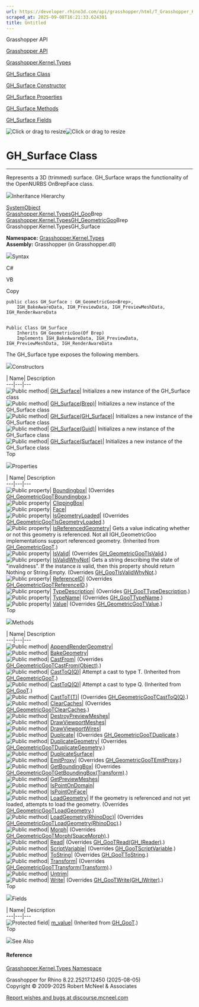 ```yaml
---
url: https://developer.rhino3d.com/api/grasshopper/html/T_Grasshopper_Kernel_Types_GH_Surface.htm
scraped_at: 2025-09-08T16:21:33.624301
title: Untitled
---
```


Grasshopper API

[Grasshopper API](../html/723c01da-9986-4db2-8f53-6f3a7494df75.htm
"Grasshopper API")

[Grasshopper.Kernel.Types](../html/N_Grasshopper_Kernel_Types.htm
"Grasshopper.Kernel.Types")

[GH_Surface Class](../html/T_Grasshopper_Kernel_Types_GH_Surface.htm
"GH_Surface Class")

[GH_Surface Constructor
](../html/Overload_Grasshopper_Kernel_Types_GH_Surface__ctor.htm "GH_Surface
Constructor ")

[GH_Surface
Properties](../html/Properties_T_Grasshopper_Kernel_Types_GH_Surface.htm
"GH_Surface Properties")

[GH_Surface Methods](../html/Methods_T_Grasshopper_Kernel_Types_GH_Surface.htm
"GH_Surface Methods")

[GH_Surface Fields](../html/Fields_T_Grasshopper_Kernel_Types_GH_Surface.htm
"GH_Surface Fields")

![Click or drag to resize](../icons/TocOpen.gif)![Click or drag to
resize](../icons/TocClose.gif)

# GH_Surface Class  
  
---  
  
Represents a 3D (trimmed) surface. GH_Surface wraps the functionality of the
OpenNURBS OnBrepFace class.

![](../icons/SectionExpanded.png)Inheritance Hierarchy

[SystemObject](https://docs.microsoft.com/dotnet/api/system.object)  
[Grasshopper.Kernel.TypesGH_Goo](T_Grasshopper_Kernel_Types_GH_Goo_1.htm)Brep  
[Grasshopper.Kernel.TypesGH_GeometricGoo](T_Grasshopper_Kernel_Types_GH_GeometricGoo_1.htm)Brep  
Grasshopper.Kernel.TypesGH_Surface  

**Namespace:** [Grasshopper.Kernel.Types](N_Grasshopper_Kernel_Types.htm)  
**Assembly:** Grasshopper (in Grasshopper.dll)

![](../icons/SectionExpanded.png)Syntax

C#

VB

Copy

    
    
    public class GH_Surface : GH_GeometricGoo<Brep>, 
    	IGH_BakeAwareData, IGH_PreviewData, IGH_PreviewMeshData, IGH_RenderAwareData
    
    
    Public Class GH_Surface
    	Inherits GH_GeometricGoo(Of Brep)
    	Implements IGH_BakeAwareData, IGH_PreviewData, IGH_PreviewMeshData, IGH_RenderAwareData

The GH_Surface type exposes the following members.

![](../icons/SectionExpanded.png)Constructors

| Name| Description  
---|---|---  
![Public method](../icons/pubmethod.gif)|
[GH_Surface](M_Grasshopper_Kernel_Types_GH_Surface__ctor.htm)| Initializes a
new instance of the GH_Surface class  
![Public method](../icons/pubmethod.gif)|
[GH_Surface(Brep)](M_Grasshopper_Kernel_Types_GH_Surface__ctor_2.htm)|
Initializes a new instance of the GH_Surface class  
![Public method](../icons/pubmethod.gif)|
[GH_Surface(GH_Surface)](M_Grasshopper_Kernel_Types_GH_Surface__ctor_1.htm)|
Initializes a new instance of the GH_Surface class  
![Public method](../icons/pubmethod.gif)|
[GH_Surface(Guid)](M_Grasshopper_Kernel_Types_GH_Surface__ctor_4.htm)|
Initializes a new instance of the GH_Surface class  
![Public method](../icons/pubmethod.gif)|
[GH_Surface(Surface)](M_Grasshopper_Kernel_Types_GH_Surface__ctor_3.htm)|
Initializes a new instance of the GH_Surface class  
Top

![](../icons/SectionExpanded.png)Properties

| Name| Description  
---|---|---  
![Public property](../icons/pubproperty.gif)|
[Boundingbox](P_Grasshopper_Kernel_Types_GH_Surface_Boundingbox.htm)|
(Overrides
[GH_GeometricGooTBoundingbox](P_Grasshopper_Kernel_Types_GH_GeometricGoo_1_Boundingbox.htm).)  
![Public property](../icons/pubproperty.gif)|
[ClippingBox](P_Grasshopper_Kernel_Types_GH_Surface_ClippingBox.htm)|  
![Public property](../icons/pubproperty.gif)|
[Face](P_Grasshopper_Kernel_Types_GH_Surface_Face.htm)|  
![Public property](../icons/pubproperty.gif)|
[IsGeometryLoaded](P_Grasshopper_Kernel_Types_GH_Surface_IsGeometryLoaded.htm)|
(Overrides
[GH_GeometricGooTIsGeometryLoaded](P_Grasshopper_Kernel_Types_GH_GeometricGoo_1_IsGeometryLoaded.htm).)  
![Public property](../icons/pubproperty.gif)|
[IsReferencedGeometry](P_Grasshopper_Kernel_Types_GH_GeometricGoo_1_IsReferencedGeometry.htm)|
Gets a value indicating whether or not this geometry is referenced. Not all
IGH_GeometricGoo implementations support referenced geometry.  (Inherited from
[GH_GeometricGooT](T_Grasshopper_Kernel_Types_GH_GeometricGoo_1.htm).)  
![Public property](../icons/pubproperty.gif)|
[IsValid](P_Grasshopper_Kernel_Types_GH_Surface_IsValid.htm)|  (Overrides
[GH_GeometricGooTIsValid](P_Grasshopper_Kernel_Types_GH_GeometricGoo_1_IsValid.htm).)  
![Public property](../icons/pubproperty.gif)|
[IsValidWhyNot](P_Grasshopper_Kernel_Types_GH_Surface_IsValidWhyNot.htm)|
Gets a string describing the state of "invalidness". If the instance _is_
valid, then this property should return Nothing or String.Empty.  (Overrides
[GH_GooTIsValidWhyNot](P_Grasshopper_Kernel_Types_GH_Goo_1_IsValidWhyNot.htm).)  
![Public property](../icons/pubproperty.gif)|
[ReferenceID](P_Grasshopper_Kernel_Types_GH_Surface_ReferenceID.htm)|
(Overrides
[GH_GeometricGooTReferenceID](P_Grasshopper_Kernel_Types_GH_GeometricGoo_1_ReferenceID.htm).)  
![Public property](../icons/pubproperty.gif)|
[TypeDescription](P_Grasshopper_Kernel_Types_GH_Surface_TypeDescription.htm)|
(Overrides
[GH_GooTTypeDescription](P_Grasshopper_Kernel_Types_GH_Goo_1_TypeDescription.htm).)  
![Public property](../icons/pubproperty.gif)|
[TypeName](P_Grasshopper_Kernel_Types_GH_Surface_TypeName.htm)|  (Overrides
[GH_GooTTypeName](P_Grasshopper_Kernel_Types_GH_Goo_1_TypeName.htm).)  
![Public property](../icons/pubproperty.gif)|
[Value](P_Grasshopper_Kernel_Types_GH_Surface_Value.htm)|  (Overrides
[GH_GeometricGooTValue](P_Grasshopper_Kernel_Types_GH_GeometricGoo_1_Value.htm).)  
Top

![](../icons/SectionExpanded.png)Methods

| Name| Description  
---|---|---  
![Public method](../icons/pubmethod.gif)|
[AppendRenderGeometry](M_Grasshopper_Kernel_Types_GH_Surface_AppendRenderGeometry.htm)|  
![Public method](../icons/pubmethod.gif)|
[BakeGeometry](M_Grasshopper_Kernel_Types_GH_Surface_BakeGeometry.htm)|  
![Public method](../icons/pubmethod.gif)|
[CastFrom](M_Grasshopper_Kernel_Types_GH_Surface_CastFrom.htm)|  (Overrides
[GH_GeometricGooTCastFrom(Object)](M_Grasshopper_Kernel_Types_GH_GeometricGoo_1_CastFrom.htm).)  
![Public method](../icons/pubmethod.gif)|
[CastToQ(Q)](M_Grasshopper_Kernel_Types_GH_GeometricGoo_1_CastTo__1.htm)|
Attempt a cast to type T.  (Inherited from
[GH_GeometricGooT](T_Grasshopper_Kernel_Types_GH_GeometricGoo_1.htm).)  
![Public method](../icons/pubmethod.gif)|
[CastToQ(Q)](M_Grasshopper_Kernel_Types_GH_Goo_1_CastTo__1.htm)|  Attempt a
cast to type Q.  (Inherited from
[GH_GooT](T_Grasshopper_Kernel_Types_GH_Goo_1.htm).)  
![Public method](../icons/pubmethod.gif)|
[CastToT(T)](M_Grasshopper_Kernel_Types_GH_Surface_CastTo__1.htm)|  (Overrides
[GH_GeometricGooTCastToQ(Q)](M_Grasshopper_Kernel_Types_GH_GeometricGoo_1_CastTo__1.htm).)  
![Public method](../icons/pubmethod.gif)|
[ClearCaches](M_Grasshopper_Kernel_Types_GH_Surface_ClearCaches.htm)|
(Overrides
[GH_GeometricGooTClearCaches](M_Grasshopper_Kernel_Types_GH_GeometricGoo_1_ClearCaches.htm).)  
![Public method](../icons/pubmethod.gif)|
[DestroyPreviewMeshes](M_Grasshopper_Kernel_Types_GH_Surface_DestroyPreviewMeshes.htm)|  
![Public method](../icons/pubmethod.gif)|
[DrawViewportMeshes](M_Grasshopper_Kernel_Types_GH_Surface_DrawViewportMeshes.htm)|  
![Public method](../icons/pubmethod.gif)|
[DrawViewportWires](M_Grasshopper_Kernel_Types_GH_Surface_DrawViewportWires.htm)|  
![Public method](../icons/pubmethod.gif)|
[Duplicate](M_Grasshopper_Kernel_Types_GH_Surface_Duplicate.htm)|  (Overrides
[GH_GeometricGooTDuplicate](M_Grasshopper_Kernel_Types_GH_GeometricGoo_1_Duplicate.htm).)  
![Public method](../icons/pubmethod.gif)|
[DuplicateGeometry](M_Grasshopper_Kernel_Types_GH_Surface_DuplicateGeometry.htm)|
(Overrides
[GH_GeometricGooTDuplicateGeometry](M_Grasshopper_Kernel_Types_GH_GeometricGoo_1_DuplicateGeometry.htm).)  
![Public method](../icons/pubmethod.gif)|
[DuplicateSurface](M_Grasshopper_Kernel_Types_GH_Surface_DuplicateSurface.htm)|  
![Public method](../icons/pubmethod.gif)|
[EmitProxy](M_Grasshopper_Kernel_Types_GH_Surface_EmitProxy.htm)|  (Overrides
[GH_GeometricGooTEmitProxy](M_Grasshopper_Kernel_Types_GH_GeometricGoo_1_EmitProxy.htm).)  
![Public method](../icons/pubmethod.gif)|
[GetBoundingBox](M_Grasshopper_Kernel_Types_GH_Surface_GetBoundingBox.htm)|
(Overrides
[GH_GeometricGooTGetBoundingBox(Transform)](M_Grasshopper_Kernel_Types_GH_GeometricGoo_1_GetBoundingBox.htm).)  
![Public method](../icons/pubmethod.gif)|
[GetPreviewMeshes](M_Grasshopper_Kernel_Types_GH_Surface_GetPreviewMeshes.htm)|  
![Public method](../icons/pubmethod.gif)|
[IsPointOnDomain](M_Grasshopper_Kernel_Types_GH_Surface_IsPointOnDomain.htm)|  
![Public method](../icons/pubmethod.gif)|
[IsPointOnFace](M_Grasshopper_Kernel_Types_GH_Surface_IsPointOnFace.htm)|  
![Public method](../icons/pubmethod.gif)|
[LoadGeometry](M_Grasshopper_Kernel_Types_GH_Surface_LoadGeometry.htm)|  If
the geometry is referenced and not yet loaded, attempts to load the geometry.
(Overrides
[GH_GeometricGooTLoadGeometry](M_Grasshopper_Kernel_Types_GH_GeometricGoo_1_LoadGeometry.htm).)  
![Public method](../icons/pubmethod.gif)|
[LoadGeometry(RhinoDoc)](M_Grasshopper_Kernel_Types_GH_Surface_LoadGeometry_1.htm)|
(Overrides
[GH_GeometricGooTLoadGeometry(RhinoDoc)](M_Grasshopper_Kernel_Types_GH_GeometricGoo_1_LoadGeometry_1.htm).)  
![Public method](../icons/pubmethod.gif)|
[Morph](M_Grasshopper_Kernel_Types_GH_Surface_Morph.htm)|  (Overrides
[GH_GeometricGooTMorph(SpaceMorph)](M_Grasshopper_Kernel_Types_GH_GeometricGoo_1_Morph.htm).)  
![Public method](../icons/pubmethod.gif)|
[Read](M_Grasshopper_Kernel_Types_GH_Surface_Read.htm)|  (Overrides
[GH_GooTRead(GH_IReader)](M_Grasshopper_Kernel_Types_GH_Goo_1_Read.htm).)  
![Public method](../icons/pubmethod.gif)|
[ScriptVariable](M_Grasshopper_Kernel_Types_GH_Surface_ScriptVariable.htm)|
(Overrides
[GH_GooTScriptVariable](M_Grasshopper_Kernel_Types_GH_Goo_1_ScriptVariable.htm).)  
![Public method](../icons/pubmethod.gif)|
[ToString](M_Grasshopper_Kernel_Types_GH_Surface_ToString.htm)|  (Overrides
[GH_GooTToString](M_Grasshopper_Kernel_Types_GH_Goo_1_ToString.htm).)  
![Public method](../icons/pubmethod.gif)|
[Transform](M_Grasshopper_Kernel_Types_GH_Surface_Transform.htm)|  (Overrides
[GH_GeometricGooTTransform(Transform)](M_Grasshopper_Kernel_Types_GH_GeometricGoo_1_Transform.htm).)  
![Public method](../icons/pubmethod.gif)|
[Untrim](M_Grasshopper_Kernel_Types_GH_Surface_Untrim.htm)|  
![Public method](../icons/pubmethod.gif)|
[Write](M_Grasshopper_Kernel_Types_GH_Surface_Write.htm)|  (Overrides
[GH_GooTWrite(GH_IWriter)](M_Grasshopper_Kernel_Types_GH_Goo_1_Write.htm).)  
Top

![](../icons/SectionExpanded.png)Fields

| Name| Description  
---|---|---  
![Protected field](../icons/protfield.gif)|
[m_value](F_Grasshopper_Kernel_Types_GH_Goo_1_m_value.htm)|  (Inherited from
[GH_GooT](T_Grasshopper_Kernel_Types_GH_Goo_1.htm).)  
Top

![](../icons/SectionExpanded.png)See Also

#### Reference

[Grasshopper.Kernel.Types Namespace](N_Grasshopper_Kernel_Types.htm)

Grasshopper for Rhino 8.22.25217.12450 (2025-08-05)  
Copyright © 2009-2025 Robert McNeel & Associates

[Report wishes and bugs at
discourse.mcneel.com](https://discourse.mcneel.com/c/grasshopper)

